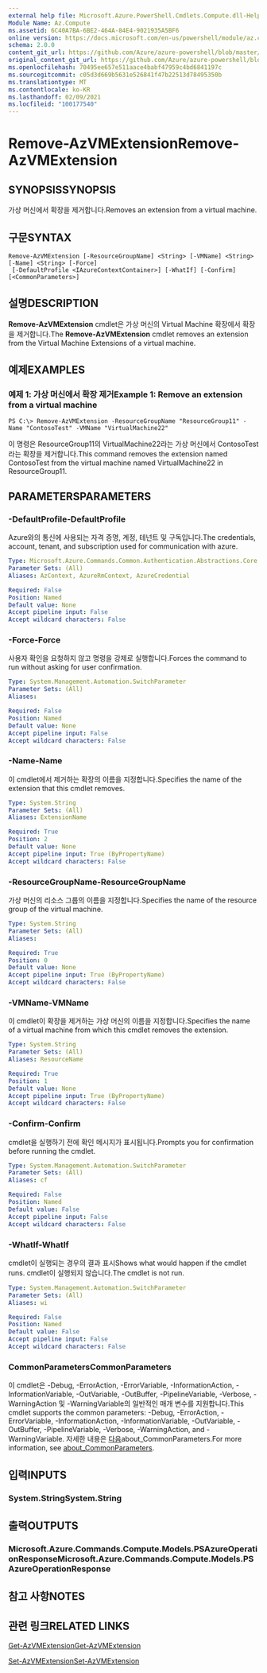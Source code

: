 ```yaml
---
external help file: Microsoft.Azure.PowerShell.Cmdlets.Compute.dll-Help.xml
Module Name: Az.Compute
ms.assetid: 6C40A7BA-6BE2-464A-84E4-9021935A5BF6
online version: https://docs.microsoft.com/en-us/powershell/module/az.compute/remove-azvmextension
schema: 2.0.0
content_git_url: https://github.com/Azure/azure-powershell/blob/master/src/Compute/Compute/help/Remove-AzVMExtension.md
original_content_git_url: https://github.com/Azure/azure-powershell/blob/master/src/Compute/Compute/help/Remove-AzVMExtension.md
ms.openlocfilehash: 70495ee657e511aace4babf47959c4bd6841197c
ms.sourcegitcommit: c05d3d669b5631e526841f47b22513d78495350b
ms.translationtype: MT
ms.contentlocale: ko-KR
ms.lasthandoff: 02/09/2021
ms.locfileid: "100177540"
---
```

# <span data-ttu-id="74e47-101">Remove-AzVMExtension</span><span class="sxs-lookup"><span data-stu-id="74e47-101">Remove-AzVMExtension</span></span>

## <span data-ttu-id="74e47-102">SYNOPSIS</span><span class="sxs-lookup"><span data-stu-id="74e47-102">SYNOPSIS</span></span>
<span data-ttu-id="74e47-103">가상 머신에서 확장을 제거합니다.</span><span class="sxs-lookup"><span data-stu-id="74e47-103">Removes an extension from a virtual machine.</span></span>

## <span data-ttu-id="74e47-104">구문</span><span class="sxs-lookup"><span data-stu-id="74e47-104">SYNTAX</span></span>

```
Remove-AzVMExtension [-ResourceGroupName] <String> [-VMName] <String> [-Name] <String> [-Force]
 [-DefaultProfile <IAzureContextContainer>] [-WhatIf] [-Confirm] [<CommonParameters>]
```

## <span data-ttu-id="74e47-105">설명</span><span class="sxs-lookup"><span data-stu-id="74e47-105">DESCRIPTION</span></span>
<span data-ttu-id="74e47-106">**Remove-AzVMExtension** cmdlet은 가상 머신의 Virtual Machine 확장에서 확장을 제거합니다.</span><span class="sxs-lookup"><span data-stu-id="74e47-106">The **Remove-AzVMExtension** cmdlet removes an extension from the Virtual Machine Extensions of a virtual machine.</span></span>

## <span data-ttu-id="74e47-107">예제</span><span class="sxs-lookup"><span data-stu-id="74e47-107">EXAMPLES</span></span>

### <span data-ttu-id="74e47-108">예제 1: 가상 머신에서 확장 제거</span><span class="sxs-lookup"><span data-stu-id="74e47-108">Example 1: Remove an extension from a virtual machine</span></span>
```
PS C:\> Remove-AzVMExtension -ResourceGroupName "ResourceGroup11" -Name "ContosoTest" -VMName "VirtualMachine22"
```

<span data-ttu-id="74e47-109">이 명령은 ResourceGroup11의 VirtualMachine22라는 가상 머신에서 ContosoTest라는 확장을 제거합니다.</span><span class="sxs-lookup"><span data-stu-id="74e47-109">This command removes the extension named ContosoTest from the virtual machine named VirtualMachine22 in ResourceGroup11.</span></span>

## <span data-ttu-id="74e47-110">PARAMETERS</span><span class="sxs-lookup"><span data-stu-id="74e47-110">PARAMETERS</span></span>

### <span data-ttu-id="74e47-111">-DefaultProfile</span><span class="sxs-lookup"><span data-stu-id="74e47-111">-DefaultProfile</span></span>
<span data-ttu-id="74e47-112">Azure와의 통신에 사용되는 자격 증명, 계정, 테넌트 및 구독입니다.</span><span class="sxs-lookup"><span data-stu-id="74e47-112">The credentials, account, tenant, and subscription used for communication with azure.</span></span>

```yaml
Type: Microsoft.Azure.Commands.Common.Authentication.Abstractions.Core.IAzureContextContainer
Parameter Sets: (All)
Aliases: AzContext, AzureRmContext, AzureCredential

Required: False
Position: Named
Default value: None
Accept pipeline input: False
Accept wildcard characters: False
```

### <span data-ttu-id="74e47-113">-Force</span><span class="sxs-lookup"><span data-stu-id="74e47-113">-Force</span></span>
<span data-ttu-id="74e47-114">사용자 확인을 요청하지 않고 명령을 강제로 실행합니다.</span><span class="sxs-lookup"><span data-stu-id="74e47-114">Forces the command to run without asking for user confirmation.</span></span>

```yaml
Type: System.Management.Automation.SwitchParameter
Parameter Sets: (All)
Aliases:

Required: False
Position: Named
Default value: None
Accept pipeline input: False
Accept wildcard characters: False
```

### <span data-ttu-id="74e47-115">-Name</span><span class="sxs-lookup"><span data-stu-id="74e47-115">-Name</span></span>
<span data-ttu-id="74e47-116">이 cmdlet에서 제거하는 확장의 이름을 지정합니다.</span><span class="sxs-lookup"><span data-stu-id="74e47-116">Specifies the name of the extension that this cmdlet removes.</span></span>

```yaml
Type: System.String
Parameter Sets: (All)
Aliases: ExtensionName

Required: True
Position: 2
Default value: None
Accept pipeline input: True (ByPropertyName)
Accept wildcard characters: False
```

### <span data-ttu-id="74e47-117">-ResourceGroupName</span><span class="sxs-lookup"><span data-stu-id="74e47-117">-ResourceGroupName</span></span>
<span data-ttu-id="74e47-118">가상 머신의 리소스 그룹의 이름을 지정합니다.</span><span class="sxs-lookup"><span data-stu-id="74e47-118">Specifies the name of the resource group of the virtual machine.</span></span>

```yaml
Type: System.String
Parameter Sets: (All)
Aliases:

Required: True
Position: 0
Default value: None
Accept pipeline input: True (ByPropertyName)
Accept wildcard characters: False
```

### <span data-ttu-id="74e47-119">-VMName</span><span class="sxs-lookup"><span data-stu-id="74e47-119">-VMName</span></span>
<span data-ttu-id="74e47-120">이 cmdlet이 확장을 제거하는 가상 머신의 이름을 지정합니다.</span><span class="sxs-lookup"><span data-stu-id="74e47-120">Specifies the name of a virtual machine from which this cmdlet removes the extension.</span></span>

```yaml
Type: System.String
Parameter Sets: (All)
Aliases: ResourceName

Required: True
Position: 1
Default value: None
Accept pipeline input: True (ByPropertyName)
Accept wildcard characters: False
```

### <span data-ttu-id="74e47-121">-Confirm</span><span class="sxs-lookup"><span data-stu-id="74e47-121">-Confirm</span></span>
<span data-ttu-id="74e47-122">cmdlet을 실행하기 전에 확인 메시지가 표시됩니다.</span><span class="sxs-lookup"><span data-stu-id="74e47-122">Prompts you for confirmation before running the cmdlet.</span></span>

```yaml
Type: System.Management.Automation.SwitchParameter
Parameter Sets: (All)
Aliases: cf

Required: False
Position: Named
Default value: False
Accept pipeline input: False
Accept wildcard characters: False
```

### <span data-ttu-id="74e47-123">-WhatIf</span><span class="sxs-lookup"><span data-stu-id="74e47-123">-WhatIf</span></span>
<span data-ttu-id="74e47-124">cmdlet이 실행되는 경우의 결과 표시</span><span class="sxs-lookup"><span data-stu-id="74e47-124">Shows what would happen if the cmdlet runs.</span></span>
<span data-ttu-id="74e47-125">cmdlet이 실행되지 않습니다.</span><span class="sxs-lookup"><span data-stu-id="74e47-125">The cmdlet is not run.</span></span>

```yaml
Type: System.Management.Automation.SwitchParameter
Parameter Sets: (All)
Aliases: wi

Required: False
Position: Named
Default value: False
Accept pipeline input: False
Accept wildcard characters: False
```

### <span data-ttu-id="74e47-126">CommonParameters</span><span class="sxs-lookup"><span data-stu-id="74e47-126">CommonParameters</span></span>
<span data-ttu-id="74e47-127">이 cmdlet은 -Debug, -ErrorAction, -ErrorVariable, -InformationAction, -InformationVariable, -OutVariable, -OutBuffer, -PipelineVariable, -Verbose, -WarningAction 및 -WarningVariable의 일반적인 매개 변수를 지원합니다.</span><span class="sxs-lookup"><span data-stu-id="74e47-127">This cmdlet supports the common parameters: -Debug, -ErrorAction, -ErrorVariable, -InformationAction, -InformationVariable, -OutVariable, -OutBuffer, -PipelineVariable, -Verbose, -WarningAction, and -WarningVariable.</span></span> <span data-ttu-id="74e47-128">자세한 내용은 [다음](http://go.microsoft.com/fwlink/?LinkID=113216)about_CommonParameters.</span><span class="sxs-lookup"><span data-stu-id="74e47-128">For more information, see [about_CommonParameters](http://go.microsoft.com/fwlink/?LinkID=113216).</span></span>

## <span data-ttu-id="74e47-129">입력</span><span class="sxs-lookup"><span data-stu-id="74e47-129">INPUTS</span></span>

### <span data-ttu-id="74e47-130">System.String</span><span class="sxs-lookup"><span data-stu-id="74e47-130">System.String</span></span>

## <span data-ttu-id="74e47-131">출력</span><span class="sxs-lookup"><span data-stu-id="74e47-131">OUTPUTS</span></span>

### <span data-ttu-id="74e47-132">Microsoft.Azure.Commands.Compute.Models.PSAzureOperationResponse</span><span class="sxs-lookup"><span data-stu-id="74e47-132">Microsoft.Azure.Commands.Compute.Models.PSAzureOperationResponse</span></span>

## <span data-ttu-id="74e47-133">참고 사항</span><span class="sxs-lookup"><span data-stu-id="74e47-133">NOTES</span></span>

## <span data-ttu-id="74e47-134">관련 링크</span><span class="sxs-lookup"><span data-stu-id="74e47-134">RELATED LINKS</span></span>

[<span data-ttu-id="74e47-135">Get-AzVMExtension</span><span class="sxs-lookup"><span data-stu-id="74e47-135">Get-AzVMExtension</span></span>](./Get-AzVMExtension.md)

[<span data-ttu-id="74e47-136">Set-AzVMExtension</span><span class="sxs-lookup"><span data-stu-id="74e47-136">Set-AzVMExtension</span></span>](./Set-AzVMExtension.md)


